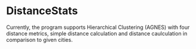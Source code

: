 # DistanceStats
Currently, the program supports Hierarchical Clustering (AGNES) with four distance metrics, simple distance calculation and distance caulculation in comparison to given cities.
